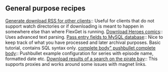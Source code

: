 ## General purpose recipes
 [Generate download RSS for other clients](/Cookbook/MakeRssForDownload)::
 Useful for clients that do not support watch directories or if downloading is meant to happen in somewhere else than where FlexGet is running.
 [Download Heroes comics](/Cookbook/HeroesComics)::
 Uses advanced text parsing.
 [Pass entry fields to MySQL database](/Cookbook/mysql_input)::
 Nice to keep track of what you have processed and later archival purposes. Basic tutorial, contains SQL syntax only.
 [complete body" pushbullet complete body](/"Cookbook/pushbullet)::
 Pushbullet example configuration for series with episode name, formatted date etc.
 [Download results of a search on the pirate bay](/Cookbook/thepiratebay)::
This supports proxies and works around some issues with magnet links.